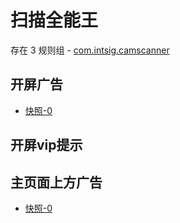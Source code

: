 # 扫描全能王

存在 3 规则组 - [com.intsig.camscanner](/src/apps/com.intsig.camscanner.ts)

## 开屏广告

- [快照-0](https://gkd-kit.gitee.io/import/12668795)

## 开屏vip提示

## 主页面上方广告

- [快照-0](https://gkd-kit.gitee.io/import/12668813)
